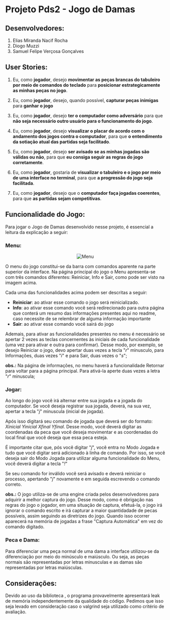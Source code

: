 # Projeto Pds2 - Jogo de Damas

## Desenvolvedores:
1. Elias Miranda Nacif Rocha
2. Diogo Muzzi
3. Samuel Felipe Verçosa Gonçalves

## User Stories:
1. Eu, como **jogador**, desejo **movimentar as peças brancas do tabuleiro por meio de comandos do teclado** para **posicionar estrategicamente as minhas peças no jogo**.

2. Eu, como **jogador**, desejo, quando possível, **capturar peças inimigas** para **ganhar o jogo**

3. Eu, como **jogador**, desejo **ter o computador como adversário** para que **não seja necessário outro usuário para o funcionamento do jogo**.

4. Eu, como **jogador**, desejo **visualizar o placar de acordo com o andamento dos jogos contra o computador**, para que **o entendimento da sotiação atual das partidas seja facilitado**.

5. Eu, como **jogador**, desejo **ser avisado se as minhas jogadas são válidas ou não**, para que **eu consiga seguir as regras do jogo corretamente**.

6. Eu, como **jogador**, gostaria de **visualizar o tabuleiro e o jogo por meio de uma interface no terminal**, para que **a    progressão do jogo seja facilitada**.

7. Eu, como **jogador**, desejo que o **computador faça jogadas coerentes**, para que **as partidas sejam competitivas**.

## Funcionalidade do Jogo:

Para jogar o Jogo de Damas desenvolvido nesse projeto, é essencial a leitura da explicação a seguir:

### Menu:

<div align="center">
<img src="https://user-images.githubusercontent.com/68508499/209154419-a3a75afd-2c2c-46f1-8398-e4203f558b4e.png" alt="Menu">
</div>

O menu do jogo constitui-se da barra com comandos aparente na parte superior da interface.
Na página principal do jogo o Menu apresenta-se com três comandos diferentes: Reiniciar, Info e Sair, como pode ser visto na imagem acima.

Cada uma das funcionalidades acima podem ser descritas a seguir:

* **Reiniciar**: ao ativar esse comando o jogo será reinicializado.
* **Info**: ao ativar esse comando você será redirecionado para outra página que conterá um resumo das informações presentes aqui no readme, caso necessite de se relembrar de alguma informação importante
* **Sair**: ao ativar esse comando você sairá do jogo

Ademais, para ativar as funcionalidades presentes no menu é necessário se apertar 2 vezes as teclas concernentes às iniciais de cada funcionalidade (uma vez para ativar e outra para confirmar). Desse modo, por exemplo, se desejo Reiniciar o jogo, devo apertar duas vezes a tecla "_r_" minusculo, para Informações, duas vezes "_i_" e para Sair, duas vezes o "_s_";

**obs.:** Na página de informações, no menu haverá a funcionalidade Retornar para voltar para a página principal. Para ativá-la aperte duas vezes a letra "_r_" minuscula;


### Jogar:

Ao longo do jogo você irá alternar entre sua jogada e a jogada do computador. Se você deseja registrar sua jogada, deverá, na sua vez, apertar a tecla "_j_" minuscula (inicial de jogada).

Após isso digitará seu comando de jogada que deverá ser do formato: _Xinicial Yinicial Xfinal Yfinal_. Desse modo, você deverá digitar as coordenadas da peca que você deseja movimentar e as coordenadas do local final que você deseja que essa peca esteja.

É importante citar que, pós você digitar "_j_", você entra no Modo Jogada e tudo que você digitar será adicionado à linha de comando. Por isso, se você deseja sair do Modo Jogada para utilizar alguma funcionalidade do Menu, você deverá digitar a tecla "_!_"

Se seu comando for inválido você será avisado e deverá reiniciar o processo, apertando "_j_" novamente e em seguida escrevendo o comando correto.

**obs.:** O jogo utiliza-se de uma engine criada pelos desenvolvedores para adquirir a melhor captura do jogo. Desse modo, como é obrigação nas regras do jogo o jogador, em uma situação de captura, efetuá-la, o jogo irá ignorar o comando escrito e irá capturar a maior quantidadade de pecas possíveis, assim seguindo as diretrizes do jogo. Quando isso ocorrer aparecerá na memória de jogadas a frase "Captura Automática" em vez do comando digitado.

### Peca e Dama:

Para diferenciar uma peça normal de uma dama a interface utilizou-se da diferenciação por meio do minúsculo e maiúsculo. Ou seja, as peças normais são representadas por letras minusculas e as damas são representadas por letras maiúsculas.

## Considerações:

Devido ao uso da biblioteca <ncurses>, o programa provavelmente apresentará leak de memória independentemente da qualidade do código. Pedimos que isso seja levado em consideração caso o valgrind seja utilizado como critério de avaliação.
